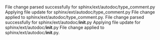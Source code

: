 File change parsed successfully for sphinx/ext/autodoc/type_comment.py
Applying file update for sphinx/ext/autodoc/type_comment.py
File change applied to sphinx/ext/autodoc/type_comment.py.
File change parsed successfully for sphinx/ext/autodoc/__init__.py
Applying file update for sphinx/ext/autodoc/__init__.py
File change applied to sphinx/ext/autodoc/__init__.py.
